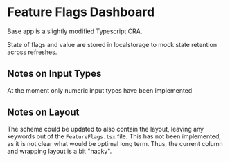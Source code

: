 # Feature Flags Dashboard

Base app is a slightly modified Typescript CRA.

State of flags and value are stored in localstorage to mock state retention across refreshes.

## Notes on Input Types

At the moment only numeric input types have been implemented

## Notes on Layout

The schema could be updated to also contain the layout, leaving any keywords out
of the `FeatureFlags.tsx` file. This has not been implemented, as it is not clear what
would be optimal long term. Thus, the current column and wrapping layout is a bit "hacky".
